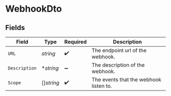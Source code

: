 # WebhookDto


## Fields

| Field                                  | Type                                   | Required                               | Description                            |
| -------------------------------------- | -------------------------------------- | -------------------------------------- | -------------------------------------- |
| `URL`                                  | *string*                               | :heavy_check_mark:                     | The endpoint url of the webhook.       |
| `Description`                          | **string*                              | :heavy_minus_sign:                     | The description of the webhook.        |
| `Scope`                                | []*string*                             | :heavy_check_mark:                     | The events that the webhook listen to. |